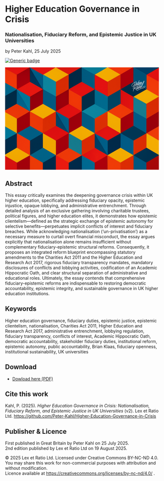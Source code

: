 # Higher Education Governance in Crisis

### Nationalisation, Fiduciary Reform, and Epistemic Justice in UK Universities

by Peter Kahl, 25 July 2025

[![Generic badge](https://img.shields.io/badge/ORCID-0009–0003–1616–4843-green.svg)](https://orcid.org/0009-0003-1616-4843)

![alt text](https://github.com/Peter-Kahl/Higher-Education-Governance-in-Crisis/blob/main/cubes_3_crisis.jpg?raw=true)

## Abstract

This essay critically examines the deepening governance crisis within UK higher education, specifically addressing fiduciary opacity, epistemic injustice, opaque lobbying, and administrative entrenchment. Through detailed analysis of an exclusive gathering involving charitable trustees, political figures, and higher education elites, it demonstrates how epistemic clientelism—defined as the strategic exchange of epistemic autonomy for selective benefits—perpetuates implicit conflicts of interest and fiduciary breaches. While acknowledging nationalisation (‘un-privatisation’) as a necessary measure to curtail overt financial misconduct, the essay argues explicitly that nationalisation alone remains insufficient without complementary fiduciary-epistemic structural reforms. Consequently, it proposes an integrated reform blueprint encompassing statutory amendments to the Charities Act 2011 and the Higher Education and Research Act 2017, rigorous fiduciary transparency mandates, mandatory disclosures of conflicts and lobbying activities, codification of an Academic Hippocratic Oath, and clear structural separation of administrative and educational roles. Ultimately, the essay contends that comprehensive fiduciary-epistemic reforms are indispensable to restoring democratic accountability, epistemic integrity, and sustainable governance in UK higher education institutions.

## Keywords

Higher education governance, fiduciary duties, epistemic justice, epistemic clientelism, nationalisation, Charities Act 2011, Higher Education and Research Act 2017, administrative entrenchment, lobbying regulation, fiduciary transparency, conflicts of interest, Academic Hippocratic Oath, democratic accountability, stakeholder fiduciary duties, institutional reform, epistemic autonomy, public accountability, Brian Klaas, fiduciary openness, institutional sustainability, UK universities

## Download

- [Dowload here (PDF)](https://raw.githubusercontent.com/Peter-Kahl/Higher-Education-Governance-in-Crisis/master/Kahl_P_Higher_Education_Governance_in_Crisis_v2_19-AUG-2025.pdf)

## Cite this work

Kahl, P. (2025). _Higher Education Governance in Crisis: Nationalisation, Fiduciary Reform, and Epistemic Justice in UK Universities_ (v2). Lex et Ratio Ltd. https://github.com/Peter-Kahl/Higher-Education-Governance-in-Crisis

## Publisher & Licence

First published in Great Britain by Peter Kahl on 25 July 2025.\
2nd edition published by Lex et Ratio Ltd on 19 August 2025.

© 2025 Lex et Ratio Ltd. Licensed under Creative Commons BY-NC-ND 4.0.\
You may share this work for non-commercial purposes with attribution and without modification.\
Licence available at https://creativecommons.org/licenses/by-nc-nd/4.0/ .